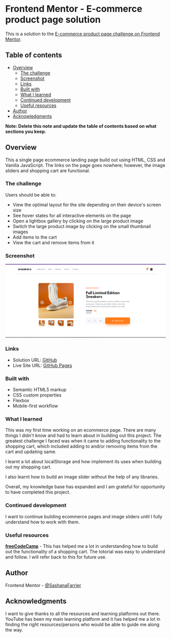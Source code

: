# Frontend Mentor - E-commerce product page solution

This is a solution to the [E-commerce product page challenge on Frontend Mentor](https://www.frontendmentor.io/challenges/ecommerce-product-page-UPsZ9MJp6).

## Table of contents

- [Overview](#overview)
  - [The challenge](#the-challenge)
  - [Screenshot](#screenshot)
  - [Links](#links)
  - [Built with](#built-with)
  - [What I learned](#what-i-learned)
  - [Continued development](#continued-development)
  - [Useful resources](#useful-resources)
- [Author](#author)
- [Acknowledgments](#acknowledgments)

**Note: Delete this note and update the table of contents based on what sections you keep.**

## Overview

This a single page ecommerce landing page build out using HTML, CSS and Vanilla JavaScript. The links on the page goes nowhere; however, the image sliders and shopping cart are functional.

### The challenge

Users should be able to:

- View the optimal layout for the site depending on their device's screen size
- See hover states for all interactive elements on the page
- Open a lightbox gallery by clicking on the large product image
- Switch the large product image by clicking on the small thumbnail images
- Add items to the cart
- View the cart and remove items from it

### Screenshot

![](./images/Ecommerce-Landing-Page.png)

### Links

- Solution URL: [GitHub](https://github.com/SashanaFarrier/ecommerce-landing-page)
- Live Site URL: [GitHub Pages](https://sashanafarrier.github.io/ecommerce-landing-page/)

### Built with

- Semantic HTML5 markup
- CSS custom properties
- Flexbox
- Mobile-first workflow

### What I learned

This was my first time working on an ecommerce page. There are many things I didn't know and had to learn about in building out this project. The greatest challenge I faced was when it came to adding functionality to the shopping cart, which included adding to and/or removing items from the cart and updating same.

I learnt a lot about localStorage and how implement its uses when building out my shopping cart.

I also learnt how to build an image slider without the help of any libraries.

Overall, my knowledge base has expanded and I am grateful for opportunity to have completed this project.

### Continued development

I want to continue building ecommerce pages and image sliders until I fully understand how to work with them.

### Useful resources

**[freeCodeCamp](https://youtu.be/cT_ZYrS3tKc)** - This has helped me a lot in understanding how to build out the functionality of a shopping cart. The totorial was easy to understand and follow. I will refer back to this for future use.

## Author

Frontend Mentor - [@SashanaFarrier](https://www.frontendmentor.io/profile/sashanaFarrier)

## Acknowledgments

I want to give thanks to all the resources and learning platforms out there. YouTube has been my main learning platform and it has helped me a lot in finding the right resources/persons who would be able to guide me along the way.
